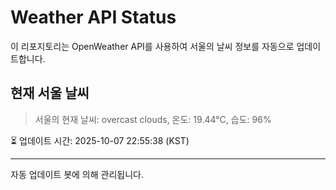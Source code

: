 
# Weather API Status

이 리포지토리는 OpenWeather API를 사용하여 서울의 날씨 정보를 자동으로 업데이트합니다.

## 현재 서울 날씨
> 서울의 현재 날씨: overcast clouds, 온도: 19.44°C, 습도: 96%

⏳ 업데이트 시간: 2025-10-07 22:55:38 (KST)

---
자동 업데이트 봇에 의해 관리됩니다.
